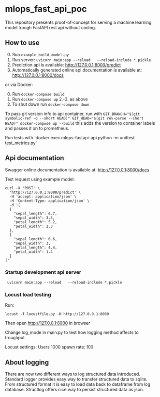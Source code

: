# mlops_fast_api_poc

This repository presents proof-of-concept for serving a machine learning model trough FastAPI rest api without coding.

## How to use

0. Run `example_build_model.py`
1. Run server: `uvicorn main:app --reload   --reload-include *.pickle` 
2. Prediction api is available: http://127.0.0.1:8000/predict
3. Automatically generated online api documentation is available at: http://127.0.0.1:8000/docs

or via Docker:

0. Run `docker-compose build`
1. Run `docker-compose up`
2.-3. as above
4. To shut down run `docker-compose down`

To pass git version info to api container, run with `GIT_BRANCH="$(git symbolic-ref -q --short HEAD)" GIT_HEAD="$(git rev-parse --short HEAD)" docker-compose up --build`
this adds the version to container labels and passes it on to prometheus.

Run tests with 'docker exec mlops-fastapi-api python -m unittest test_metrics.py'

## Api documentation

Swagger online documentation is available at: http://127.0.0.1:8000/docs

Test request using example model:

    curl -X 'POST' \
      'http://127.0.0.1:8000/predict' \
      -H 'accept: application/json' \
      -H 'Content-Type: application/json' \
      -d '[
      {
        "sepal_length": 6.7,
        "sepal_width": 3.5,
        "petal_length": 5.2,
        "petal_width": 2.3
      },
      {
        "sepal_length": 6.6,
        "sepal_width": 3,
        "petal_length": 4.4,
        "petal_width": 1.4
      }
    ]'

### Startup development api server

     uvicorn main:app --reload   --reload-include *.pickle  


### Locust load testing

Run:

    locust -f locustfile.py -H http://127.0.0.1:8000

Then open http://127.0.0.1:8000 in browser

Change log_mode in main.py to test how logging method affects to troughput.

Locust settings:  Users 1000 spawn rate: 100


## About logging

There are now two different ways to log structured data introduced.
Standard logger provides easy way to transfer structured data to sqlite. 
From structured format it is easy to load data back to dataframe from log database.
Structlog offers nice way to persist structured data as json.